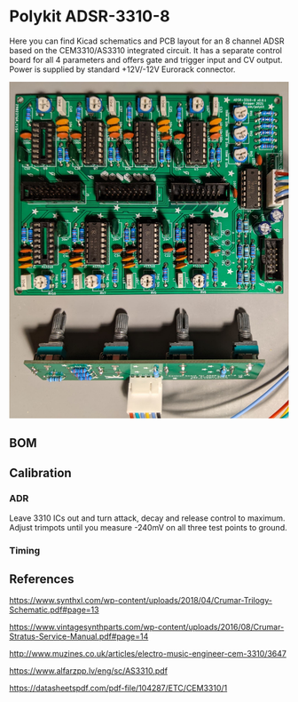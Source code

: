 # Polykit ADSR-3310-8

Here you can find Kicad schematics and PCB layout for an 8 channel ADSR based on the CEM3310/AS3310 integrated circuit. It has a separate control board for all 4 parameters and offers gate and trigger input and CV output. Power is supplied by standard +12V/-12V Eurorack connector.

![ADSR-3310-8 PCB](adsr-3310-8-pcb.jpg)

## BOM

## Calibration

### ADR

Leave 3310 ICs out and turn attack, decay and release control to maximum. Adjust trimpots until you measure -240mV on all three test points to ground.

### Timing

## References

https://www.synthxl.com/wp-content/uploads/2018/04/Crumar-Trilogy-Schematic.pdf#page=13

https://www.vintagesynthparts.com/wp-content/uploads/2016/08/Crumar-Stratus-Service-Manual.pdf#page=14

http://www.muzines.co.uk/articles/electro-music-engineer-cem-3310/3647

https://www.alfarzpp.lv/eng/sc/AS3310.pdf

https://datasheetspdf.com/pdf-file/104287/ETC/CEM3310/1
